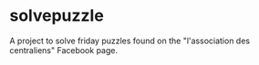 # solvepuzzle
A project to solve friday puzzles found on the "l'association des centraliens" Facebook page.
